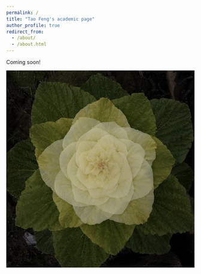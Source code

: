 ```yaml
---
permalink: /
title: "Tao Feng's academic page"
author_profile: true
redirect_from: 
  - /about/
  - /about.html
---
```


Coming soon!

![homepage](/images/homepage.png)